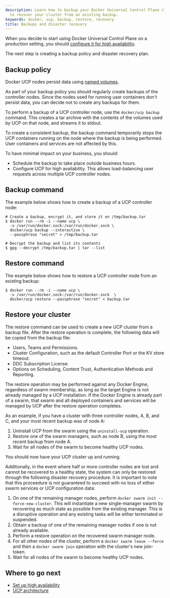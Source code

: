 ```yaml
---
description: Learn how to backup your Docker Universal Control Plane cluster, and
  to recover your cluster from an existing backup.
keywords: docker, ucp, backup, restore, recovery
title: Backups and disaster recovery
---
```


When you decide to start using Docker Universal Control Plane on a production
setting, you should
[configure it for high availability](index.md).

The next step is creating a backup policy and disaster recovery plan.

## Backup policy

Docker UCP nodes persist data using [named volumes](../architecture.md).

As part of your backup policy you should regularly create backups of the
controller nodes. Since the nodes used for running user containers don't
persist data, you can decide not to create any backups for them.

To perform a backup of a UCP controller node, use the `docker/ucp backup`
command. This creates a tar archive with the contents of the volumes used by
UCP on that node, and streams it to stdout.

To create a consistent backup, the backup command temporarily stops the UCP
containers running on the node where the backup is being performed. User
containers and services are not affected by this.

To have minimal impact on your business, you should:

* Schedule the backup to take place outside business hours.
* Configure UCP for high availability. This allows load-balancing user requests
across multiple UCP controller nodes.

## Backup command

The example below shows how to create a backup of a UCP controller node:

```none
# Create a backup, encrypt it, and store it on /tmp/backup.tar
$ docker run --rm -i --name ucp \
  -v /var/run/docker.sock:/var/run/docker.sock \
  docker/ucp backup --interactive \
  --passphrase "secret" > /tmp/backup.tar

# Decrypt the backup and list its contents
$ gpg --decrypt /tmp/backup.tar | tar --list
```

## Restore command

The example below shows how to restore a UCP controller node from an existing
backup:

```none
$ docker run --rm -i --name ucp \
  -v /var/run/docker.sock:/var/run/docker.sock  \
  docker/ucp restore --passphrase "secret" < backup.tar
```

## Restore your cluster

The restore command can be used to create a new UCP cluster from a backup file.
After the restore operation is complete, the following data will be copied from
the backup file:

* Users, Teams and Permissions.
* Cluster Configuration, such as the default Controller Port or the KV store
timeout.
* DDC Subscription License.
* Options on Scheduling, Content Trust, Authentication Methods and Reporting.

The restore operation may be performed against any Docker Engine, regardless of
swarm membership, as long as the target Engine is not already managed by a UCP
installation. If the Docker Engine is already part of a swarm, that swarm and
all deployed containers and services will be managed by UCP after the restore
operation completes.

As an example, if you have a cluster with three controller nodes, A, B, and C,
and your most recent backup was of node A:

1. Uninstall UCP from the swarm using the `uninstall-ucp` operation.
2. Restore one of the swarm managers, such as node B, using the most recent
   backup from node A.
3. Wait for all nodes of the swarm to become healthy UCP nodes.

You should now have your UCP cluster up and running.

Additionally, in the event where half or more controller nodes are lost and
cannot be recovered to a healthy state, the system can only be restored through
the following disaster recovery procedure. It is important to note that this
proceedure is not guaranteed to succeed with no loss of either swarm services or
UCP configuration data:

1. On one of the remaining manager nodes, perform `docker swarm init
   --force-new-cluster`. This will instantiate a new single-manager swarm by
   recovering as much state as possible from the existing manager. This is a
   disruptive operation and any existing tasks will be either terminated or
   suspended.
2. Obtain a backup of one of the remaining manager nodes if one is not already
   available.
3. Perform a restore operation on the recovered swarm manager node.
4. For all other nodes of the cluster, perform a `docker swarm leave --force`
   and then a `docker swarm join` operation with the cluster's new join-token.
5. Wait for all nodes of the swarm to become healthy UCP nodes.

## Where to go next

* [Set up high availability](index.md)
* [UCP architecture](../architecture.md)
